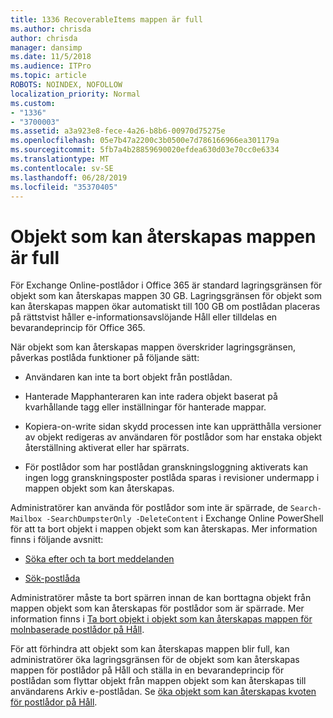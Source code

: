 ```yaml
---
title: 1336 RecoverableItems mappen är full
ms.author: chrisda
author: chrisda
manager: dansimp
ms.date: 11/5/2018
ms.audience: ITPro
ms.topic: article
ROBOTS: NOINDEX, NOFOLLOW
localization_priority: Normal
ms.custom:
- "1336"
- "3700003"
ms.assetid: a3a923e8-fece-4a26-b8b6-00970d75275e
ms.openlocfilehash: 05e7b47a2200c3b0500e7d786166966ea301179a
ms.sourcegitcommit: 5fb7a4b28859690020efdea630d03e70cc0e6334
ms.translationtype: MT
ms.contentlocale: sv-SE
ms.lasthandoff: 06/28/2019
ms.locfileid: "35370405"
---
```

# <a name="the-recoverable-items-folder-is-full"></a>Objekt som kan återskapas mappen är full

För Exchange Online-postlådor i Office 365 är standard lagringsgränsen för objekt som kan återskapas mappen 30 GB. Lagringsgränsen för objekt som kan återskapas mappen ökar automatiskt till 100 GB om postlådan placeras på rättstvist håller e-informationsavslöjande Håll eller tilldelas en bevarandeprincip för Office 365.

När objekt som kan återskapas mappen överskrider lagringsgränsen, påverkas postlåda funktioner på följande sätt:

- Användaren kan inte ta bort objekt från postlådan.

- Hanterade Mapphanteraren kan inte radera objekt baserat på kvarhållande tagg eller inställningar för hanterade mappar.

- Kopiera-on-write sidan skydd processen inte kan upprätthålla versioner av objekt redigeras av användaren för postlådor som har enstaka objekt återställning aktiverat eller har spärrats.

- För postlådor som har postlådan granskningsloggning aktiverats kan ingen logg granskningsposter postlåda sparas i revisioner undermapp i mappen objekt som kan återskapas.

Administratörer kan använda för postlådor som inte är spärrade, de `Search-Mailbox -SearchDumpsterOnly -DeleteContent` i Exchange Online PowerShell för att ta bort objekt i mappen objekt som kan återskapas. Mer information finns i följande avsnitt:

- [Söka efter och ta bort meddelanden](https://docs.microsoft.com/office365/securitycompliance/search-for-and-delete-messagesadmin-help)

- [Sök-postlåda](https://docs.microsoft.com/powershell/module/exchange/mailboxes/Search-Mailbox)

Administratörer måste ta bort spärren innan de kan borttagna objekt från mappen objekt som kan återskapas för postlådor som är spärrade. Mer information finns i [Ta bort objekt i objekt som kan återskapas mappen för molnbaserade postlådor på Håll](https://docs.microsoft.com/office365/securitycompliance/delete-items-in-the-recoverable-items-folder-of-mailboxes-on-hold).

För att förhindra att objekt som kan återskapas mappen blir full, kan administratörer öka lagringsgränsen för de objekt som kan återskapas mappen för postlådor på Håll och ställa in en bevarandeprincip för postlådan som flyttar objekt från mappen objekt som kan återskapas till användarens Arkiv e-postlådan. Se [öka objekt som kan återskapas kvoten för postlådor på Håll](https://docs.microsoft.com/office365/securitycompliance/increase-the-recoverable-quota-for-mailboxes-on-hold).
